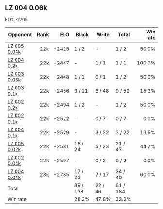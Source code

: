 ## LZ 004 0.06k ##

ELO: -2705

Opponent | Rank | ELO | Black | Write | Total | Win rate
---------|-----:|----:|-------|-------|-------|-------:
[LZ 005 0.04k](LZ%20005%200.04k.md) | 22k | -2415 | 1 / 2 | - | 1 / 2 | 50.0%
[LZ 004 0.2k](LZ%20004%200.2k.md) | 22k | -2447 | - | 1 / 1 | 1 / 1 | 100.0%
[LZ 003 0.06k](LZ%20003%200.06k.md) | 22k | -2448 | 1 / 1 | 0 / 1 | 1 / 2 | 50.0%
[LZ 003 0.1k](LZ%20003%200.1k.md) | 22k | -2456 | 3 / 11 | 6 / 48 | 9 / 59 | 15.3%
[LZ 002 0.2k](LZ%20002%200.2k.md) | 22k | -2494 | 1 / 2 | - | 1 / 2 | 50.0%
[LZ 002 0.1k](LZ%20002%200.1k.md) | 22k | -2522 | - | 0 / 7 | 0 / 7 | 0.0%
[LZ 004 0.1k](LZ%20004%200.1k.md) | 22k | -2529 | - | 3 / 22 | 3 / 22 | 13.6%
[LZ 005 0.02k](LZ%20005%200.02k.md) | 22k | -2581 | 16 / 24 | 5 / 23 | 21 / 47 | 44.7%
[LZ 002 0.04k](LZ%20002%200.04k.md) | 22k | -2597 | - | 0 / 2 | 0 / 2 | 0.0%
[LZ 004 0.04k](LZ%20004%200.04k.md) | 23k | -2785 | 17 / 23 | 7 / 17 | 24 / 40 | 60.0%
Total | | | 39 / 138 | 22 / 46 | 61 / 184 | 
Win rate| | | 28.3% | 47.8% | 33.2% | 
